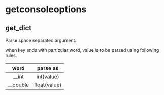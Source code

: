 # getconsoleoptions

## get_dict
Parse space separated argument.

when key ends with particular word, value is to be parsed using following rules.

| word  | parse as |
| :---: | :---: |
| __int | int(value) |
| __double | float(value) |
